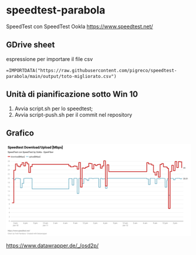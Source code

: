 # speedtest-parabola
SpeedTest con SpeedTest Ookla https://www.speedtest.net/

## GDrive sheet

espressione per importare il file csv

```
=IMPORTDATA("https://raw.githubusercontent.com/pigreco/speedtest-parabola/main/output/toto-migliorato.csv")
```

## Unità di pianificazione sotto Win 10

1. Avvia script.sh per lo speedtest;
2. Avvia script-push.sh per il commit nel repository

## Grafico

![](imgs/osd2p-speed-test-download-upload-mbps-.png)

<https://www.datawrapper.de/_/osd2p/>